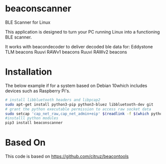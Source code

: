 # beaconscanner
BLE Scanner for Linux

This application is designed to turn your PC running Linux into a functioning BLE
scanner.

It works with beacondecoder to deliver decoded ble data for:
Eddystone TLM beacons
Ruuvi RAWv1 beacons
Ruuvi RAWv2 beacons

# Installation

The below example if for a system based on Debian 10which includes devices such as Raspberry Pi's.

```bash
# install libbluetooth headers and libpcap2
sudo apt-get install python3-pip python3-bluez libbluetooth-dev git
# grant the python executable permission to access raw socket data
sudo setcap 'cap_net_raw,cap_net_admin+eip' $(readlink -f $(which python3))
#installl python modules
pip3 install beaconscanner
```

# Based On

This code is based on https://github.com/citruz/beacontools
